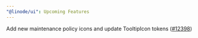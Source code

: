 ```yaml
---
"@linode/ui": Upcoming Features
---
```


Add new maintenance policy icons and update TooltipIcon tokens ([#12398](https://github.com/linode/manager/pull/12398))
